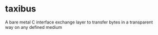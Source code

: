 # taxibus
A bare metal C interface exchange layer to transfer bytes in a transparent way on any defined medium
